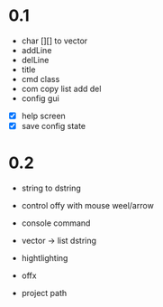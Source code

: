 
# 0.1
- char [][] to vector<string>
- addLine
- delLine
- title
- cmd class
- com copy list add del
- config gui
- [x] help screen
- [x] save config state
# 0.2
- string to dstring
- control offy with mouse weel/arrow
- console command

- vector<string> -> list dstring
- hightlighting
- offx
- project path

